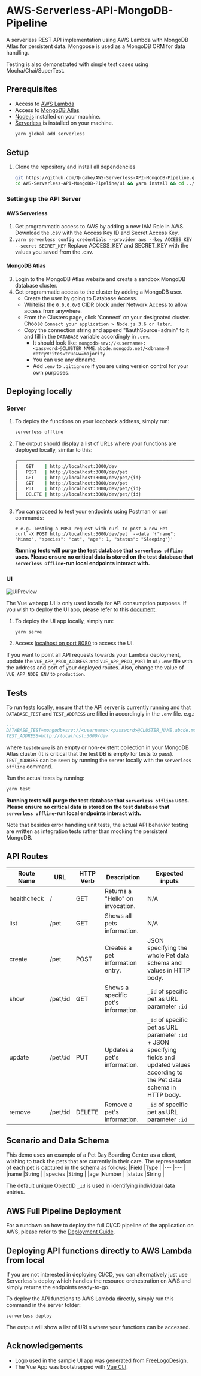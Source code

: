 # AWS-Serverless-API-MongoDB-Pipeline

A serverless REST API implementation using AWS Lambda with MongoDB Atlas for persistent data. Mongoose is used as a MongoDB ORM for data handling.

Testing is also demonstrated with simple test cases using Mocha/Chai/SuperTest.

## Prerequisites
* Access to [AWS Lambda](https://aws.amazon.com/lambda/)
* Access to [MongoDB Atlas](https://www.mongodb.com/cloud/atlas)
* [Node.js](https://nodejs.org/en/) installed on your machine.
* [Serverless](https://www.serverless.com/framework/docs/providers/aws/guide/installation/) is installed on your machine.
  ```sh
  yarn global add serverless
  ```

## Setup
1. Clone the repository and install all dependencies
   ```sh
   git https://github.com/Q-gabe/AWS-Serverless-API-MongoDB-Pipeline.git
   cd AWS-Serverless-API-MongoDB-Pipeline/ui && yarn install && cd ../server && yarn install
   ```
### Setting up the API Server
#### AWS Serverless
1. Get programmatic access to AWS by adding a new IAM Role in AWS. Download the .csv with the Access Key ID and Secret Access Key.
2. `yarn serverless config credentials --provider aws --key ACCESS_KEY --secret SECRET_KEY` Replace ACCESS_KEY and SECRET_KEY with the values you saved from the .csv.

#### MongoDB Atlas
3. Login to the MongoDB Atlas website and create a sandbox MongoDB database cluster.
4. Get programmatic access to the cluster by adding a MongoDB user.
   * Create the user by going to Database Access.
   * Whitelist the `0.0.0.0/0` CIDR block under Network Access to allow access from anywhere.
   * From the Clusters page, click 'Connect' on your designated cluster. Choose `Connect your application > Node.js 3.6 or later`.
   * Copy the connection string and append "&authSource=admin" to it and fill in the `DATABASE` variable accordingly in `.env`.
     * It should look like: `mongodb+srv://<username>:<password>@CLUSTER_NAME.abcde.mongodb.net/<dbname>?retryWrites=true&w=majority`
     * You can use any dbname.
     * Add `.env` to `.gitignore` if you are using version control for your own purposes.

## Deploying locally
### Server
1. To deploy the functions on your loopback address, simply run:
   ```sh
   serverless offline
   ```
2. The output should display a list of URLs where your functions are deployed locally, similar to this:
   ```sh
   ┌─────────────────────────────────────────────────────────────────────────────────┐
   │   GET    | http://localhost:3000/dev                                            │
   │   POST   | http://localhost:3000/dev/pet                                        │
   │   GET    | http://localhost:3000/dev/pet/{id}                                   │
   │   GET    | http://localhost:3000/dev/pet                                        │
   │   PUT    | http://localhost:3000/dev/pet/{id}                                   │
   │   DELETE | http://localhost:3000/dev/pet/{id}                                   │
   └─────────────────────────────────────────────────────────────────────────────────┘
   ```
3. You can proceed to test your endpoints using Postman or curl commands:
   ```
   # e.g. Testing a POST request with curl to post a new Pet
   curl -X POST http://localhost:3000/dev/pet  --data '{"name": "Minmo", "species": "cat", "age": 1, "status": "Sleeping"}'
   ```
   **Running tests will purge the test database that `serverless offline` uses. Please ensure no critical data is stored on the test database that `serverless offline`-run local endpoints interact with.**

### UI

![UiPreview](https://raw.githubusercontent.com/Q-gabe/AWS-Serverless-API-MongoDB-Pipeline/main/preview/ui.png)

The Vue webapp UI is only used locally for API consumption purposes. If you wish to deploy the UI app, please refer to this [document](https://cli.vuejs.org/guide/deployment.html#github-pages).
1. To deploy the UI app locally, simply run:
   ```
   yarn serve
   ```
2. Access [localhost on port 8080](http://localhost:8080) to access the UI.

If you want to point all API requests towards your Lambda deployment, update the `VUE_APP_PROD_ADDRESS` and `VUE_APP_PROD_PORT` in `ui/.env` file with the address and port of your deployed routes. Also, change the value of `VUE_APP_NODE_ENV` to `production`.

## Tests
To run tests locally, ensure that the API server is currently running and that `DATABASE_TEST` and `TEST_ADDRESS` are filled in accordingly in the `.env` file. e.g.:
```yaml
...
DATABASE_TEST=mongodb+srv://<username>:<password>@CLUSTER_NAME.abcde.mongodb.net/<testdbname>?retryWrites=true&w=majority
TEST_ADDRESS=http://localhost:3000/dev
```
where `testdbname` is an empty or non-existent collection in your MongoDB Atlas cluster (It is critical that the test DB is empty for tests to pass). `TEST_ADDRESS` can be seen by running the server locally with the `serverless offline` command.

Run the actual tests by running:
```sh
yarn test
```
**Running tests will purge the test database that `serverless offline` uses. Please ensure no critical data is stored on the test database that `serverless offline`-run local endpoints interact with.**

Note that besides error handling unit tests, the actual API behavior testing are written as integration tests rather than mocking the persistent MongoDB.

## API Routes
|Route Name |URL   	        |HTTP Verb   	|Description   	                        |Expected inputs                                |
|---	    |---	        |---	        |---	                                |---                                            |
|healthcheck|/	            |GET	        |Returns a "Hello" on invocation.	    |N/A                                            |
|list   	|/pet   	    |GET   	        |Shows all pets information.   	        |N/A                                            |
|create   	|/pet   	    |POST  	        |Creates a pet information entry.       |JSON specifying the whole Pet data schema and values in HTTP body.     |
|show   	|/pet/:id   	|GET   	        |Shows a specific pet's information.    |`_id` of specific pet as URL parameter `:id`   |
|update   	|/pet/:id   	|PUT   	        |Updates a pet's information.   	    |`_id` of specific pet as URL parameter `:id` + JSON specifying fields and updated values according to the Pet data schema in HTTP body. |
|remove   	|/pet/:id   	|DELETE         |Remove a pet's information.   	        |`_id` of specific pet as URL parameter `:id`   |

## Scenario and Data Schema
This demo uses an example of a Pet Day Boarding Center as a client, wishing to track the pets that are currently in their care. The representation of each pet is captured in the schema as follows:
|Field      |Type   	    |
|---	    |---	        |
|name       |String         |
|species   	|String   	    |
|age       	|Number   	    |
|status   	|String        	|

The default unique ObjectID `_id` is used in identifying individual data entries.

## AWS Full Pipeline Deployment
For a rundown on how to deploy the full CI/CD pipeline of the application on AWS, please refer to the [Deployment Guide](https://github.com/Q-gabe/AWS-Serverless-API-MongoDB-Pipeline/blob/main/DeployGuide.md).

## Deploying API functions directly to AWS Lambda from local
If you are not interested in deploying CI/CD, you can alternatively just use Serverless's deploy which handles the resource orchestration on AWS and simply returns the endpoints ready-to-go.

To deploy the API functions to AWS Lambda directly, simply run this command in the server folder:
   ```
   serverless deploy
   ```
   The output will show a list of URLs where your functions can be accessed.

## Acknowledgements
* Logo used in the sample UI app was generated from [FreeLogoDesign](https://www.freelogodesign.org/).
* The Vue App was bootstrapped with [Vue CLI](https://cli.vuejs.org/).